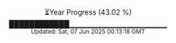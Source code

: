 <p align="center">
⏳Year Progress (43.02 %)<br>
████████████▁▁▁▁▁▁▁▁▁▁▁▁▁▁▁▁▁▁ <br>
<sub>Updated: Sat, 07 Jun 2025 00:13:18 GMT</sub>
</p>

